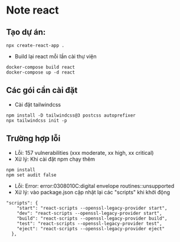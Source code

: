# Note react
## Tạo dự án: 
```
npx create-react-app .
```
- Build lại react mỗi lần cài thự viện
```
docker-compose build react
docker-compose up -d react
```

## Các gói cần cài đặt
- Cài đặt tailwindcss
```
npm install -D tailwindcss@3 postcss autoprefixer
npx tailwindcss init -p
```

## Trường hợp lỗi
- Lỗi: 157 vulnerabilities (xxx moderate, xx high, xx critical)
- Xử lý: Khi cài đặt npm chạy thêm
```
npm install
npm set audit false
```
- Lỗi: Error: error:0308010C:digital envelope routines::unsupported
- Xử lý: vào package.json cập nhật lại các "scripts" khi khởi động
```
"scripts": {
    "start": "react-scripts --openssl-legacy-provider start",
    "dev": "react-scripts --openssl-legacy-provider start",
    "build": "react-scripts --openssl-legacy-provider build",
    "test": "react-scripts --openssl-legacy-provider test",
    "eject": "react-scripts --openssl-legacy-provider eject"
  },